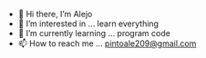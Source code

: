 - 👋 Hi there, I’m Alejo
- 👀 I’m interested in ... learn everything
- 🌱 I’m currently learning ... program code
- 📫 How to reach me ... pintoale209@gmail.com

<!---
2Alejo0/2Alejo0 is a ✨ special ✨ repository because its `README.md` (this file) appears on your GitHub profile.
You can click the Preview link to take a look at your changes.
--->
